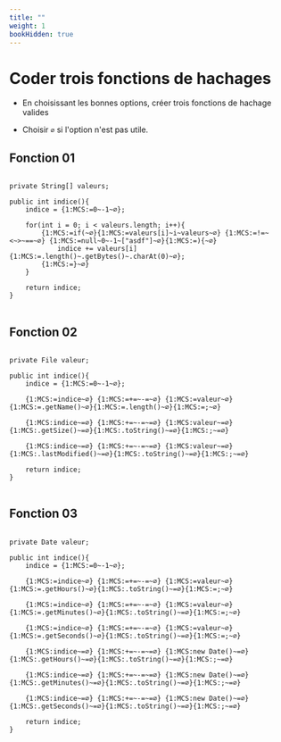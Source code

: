 ```yaml
---
title: ""
weight: 1
bookHidden: true
---
```



<style>
pre > code {
    -webkit-touch-callout: text;
    -webkit-user-select: text;
    -khtml-user-select: text;
    -moz-user-select: text;
    -ms-user-select: text;
    user-select: text;
}
</style>



# Coder trois fonctions de hachages

* En choisissant les bonnes options, créer trois fonctions de hachage valides
    

* Choisir `∅` si l'option n'est pas utile.


## Fonction 01

<pre class="language-java">
<code class="language-java">
private String[] valeurs;

public int indice(){
    indice = {1:MCS:=0~-1~∅};

    for(int i = 0; i < valeurs.length; i++){
        {1:MCS:=if(~∅}{1:MCS:=valeurs[i]~i~valeurs~∅} {1:MCS:=!&equals;~<~>~&equals;&equals;~∅} {1:MCS:=null~0~-1~["asdf"]~∅}{1:MCS:=){~∅}
            indice += valeurs[i]{1:MCS:=.length()~.getBytes()~.charAt(0)~∅};
        {1:MCS:=&#125;~∅}
    }

    return indice;
}
</code>
</pre>

## Fonction 02

<pre class="language-java">
<code class="language-java">
private File valeur;

public int indice(){
    indice = {1:MCS:=0~-1~∅};

    {1:MCS:=indice~∅} {1:MCS:=+&equals;~-&equals;~∅} {1:MCS:=valeur~∅}{1:MCS:=.getName()~∅}{1:MCS:=.length()~∅}{1:MCS:=;~∅}

    {1:MCS:indice~=∅} {1:MCS:+&equals;~-&equals;~=∅} {1:MCS:valeur~=∅}{1:MCS:.getSize()~=∅}{1:MCS:.toString()~=∅}{1:MCS:;~=∅}

    {1:MCS:indice~=∅} {1:MCS:+&equals;~-&equals;~=∅} {1:MCS:valeur~=∅}{1:MCS:.lastModified()~=∅}{1:MCS:.toString()~=∅}{1:MCS:;~=∅}

    return indice;
}
</code>
</pre>

## Fonction 03

<pre class="language-java">
<code class="language-java">
private Date valeur;

public int indice(){
    indice = {1:MCS:=0~-1~∅};

    {1:MCS:=indice~∅} {1:MCS:=+&equals;~-&equals;~∅} {1:MCS:=valeur~∅}{1:MCS:=.getHours()~∅}{1:MCS:.toString()~=∅}{1:MCS:=;~∅}

    {1:MCS:=indice~∅} {1:MCS:=+&equals;~-&equals;~∅} {1:MCS:=valeur~∅}{1:MCS:=.getMinutes()~∅}{1:MCS:.toString()~=∅}{1:MCS:=;~∅}

    {1:MCS:=indice~∅} {1:MCS:=+&equals;~-&equals;~∅} {1:MCS:=valeur~∅}{1:MCS:=.getSeconds()~∅}{1:MCS:.toString()~=∅}{1:MCS:=;~∅}

    {1:MCS:indice~=∅} {1:MCS:+&equals;~-&equals;~=∅} {1:MCS:new Date()~=∅}{1:MCS:.getHours()~=∅}{1:MCS:.toString()~=∅}{1:MCS:;~=∅}

    {1:MCS:indice~=∅} {1:MCS:+&equals;~-&equals;~=∅} {1:MCS:new Date()~=∅}{1:MCS:.getMinutes()~=∅}{1:MCS:.toString()~=∅}{1:MCS:;~=∅}

    {1:MCS:indice~=∅} {1:MCS:+&equals;~-&equals;~=∅} {1:MCS:new Date()~=∅}{1:MCS:.getSeconds()~=∅}{1:MCS:.toString()~=∅}{1:MCS:;~=∅}

    return indice;
}
</code>
</pre>
